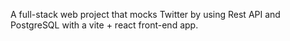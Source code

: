 A full-stack web project that mocks Twitter by using Rest API and PostgreSQL with a vite + react front-end app.